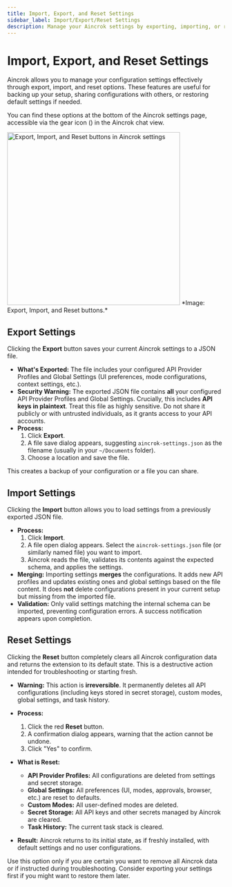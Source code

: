 ```yaml
---
title: Import, Export, and Reset Settings
sidebar_label: Import/Export/Reset Settings
description: Manage your Aincrok settings by exporting, importing, or resetting them to defaults.
---
```


# Import, Export, and Reset Settings

Aincrok allows you to manage your configuration settings effectively through export, import, and reset options. These features are useful for backing up your setup, sharing configurations with others, or restoring default settings if needed.

You can find these options at the bottom of the Aincrok settings page, accessible via the gear icon (<i class="codicon codicon-gear"></i>) in the Aincrok chat view.

<img src="/docs/img/settings-management/settings-management.png" alt="Export, Import, and Reset buttons in Aincrok settings" width="400" />
*Image: Export, Import, and Reset buttons.*

## Export Settings

Clicking the **Export** button saves your current Aincrok settings to a JSON file.

- **What's Exported:** The file includes your configured API Provider Profiles and Global Settings (UI preferences, mode configurations, context settings, etc.).
- **Security Warning:** The exported JSON file contains **all** your configured API Provider Profiles and Global Settings. Crucially, this includes **API keys in plaintext**. Treat this file as highly sensitive. Do not share it publicly or with untrusted individuals, as it grants access to your API accounts.
- **Process:**
    1.  Click **Export**.
    2.  A file save dialog appears, suggesting `aincrok-settings.json` as the filename (usually in your `~/Documents` folder).
    3.  Choose a location and save the file.

This creates a backup of your configuration or a file you can share.

## Import Settings

Clicking the **Import** button allows you to load settings from a previously exported JSON file.

- **Process:**
    1.  Click **Import**.
    2.  A file open dialog appears. Select the `aincrok-settings.json` file (or similarly named file) you want to import.
    3.  Aincrok reads the file, validates its contents against the expected schema, and applies the settings.
- **Merging:** Importing settings **merges** the configurations. It adds new API profiles and updates existing ones and global settings based on the file content. It does **not** delete configurations present in your current setup but missing from the imported file.
- **Validation:** Only valid settings matching the internal schema can be imported, preventing configuration errors. A success notification appears upon completion.

## Reset Settings

Clicking the **Reset** button completely clears all Aincrok configuration data and returns the extension to its default state. This is a destructive action intended for troubleshooting or starting fresh.

- **Warning:** This action is **irreversible**. It permanently deletes all API configurations (including keys stored in secret storage), custom modes, global settings, and task history.

- **Process:**

    1.  Click the red **Reset** button.
    2.  A confirmation dialog appears, warning that the action cannot be undone.
    3.  Click "Yes" to confirm.

- **What is Reset:**

    - **API Provider Profiles:** All configurations are deleted from settings and secret storage.
    - **Global Settings:** All preferences (UI, modes, approvals, browser, etc.) are reset to defaults.
    - **Custom Modes:** All user-defined modes are deleted.
    - **Secret Storage:** All API keys and other secrets managed by Aincrok are cleared.
    - **Task History:** The current task stack is cleared.

- **Result:** Aincrok returns to its initial state, as if freshly installed, with default settings and no user configurations.

Use this option only if you are certain you want to remove all Aincrok data or if instructed during troubleshooting. Consider exporting your settings first if you might want to restore them later.
